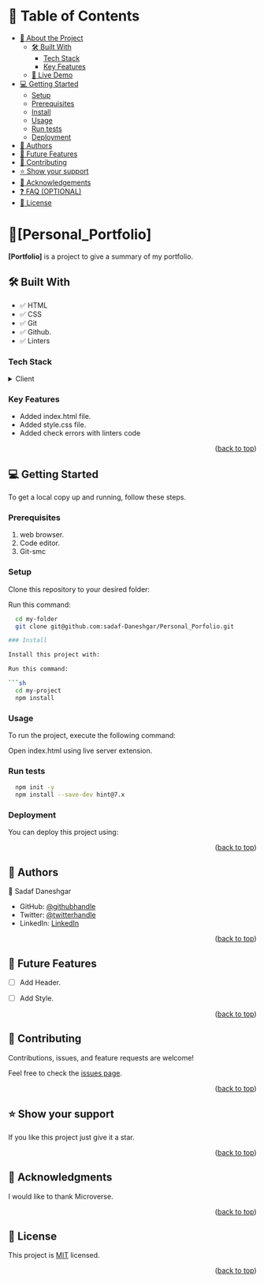 <!-- TABLE OF CONTENTS -->

# 📗 Table of Contents

- [📖 About the Project](#about-project)
  - [🛠 Built With](#built-with)
    - [Tech Stack](#tech-stack)
    - [Key Features](#key-features)
  - [🚀 Live Demo](#live-demo)
- [💻 Getting Started](#getting-started)
  - [Setup](#setup)
  - [Prerequisites](#prerequisites)
  - [Install](#install)
  - [Usage](#usage)
  - [Run tests](#run-tests)
  - [Deployment](#deployment)
- [👥 Authors](#authors)
- [🔭 Future Features](#future-features)
- [🤝 Contributing](#contributing)
- [⭐️ Show your support](#support)
- [🙏 Acknowledgements](#acknowledgements)
- [❓ FAQ (OPTIONAL)](#faq)
- [📝 License](#license)

<!-- PROJECT DESCRIPTION -->

# 📖[Personal_Portfolio] <a name="about-project"></a>
   **[Portfolio]** is a project to give a summary of my portfolio.

## 🛠  Built With <a name="built-with"></a>

- ✅ HTML
- ✅ CSS
- ✅ Git
- ✅ Github.
- ✅ Linters

### Tech Stack <a name="tech-stack"></a>

<details>
  <summary>Client</summary>
  <ul>
    <li><a href="https://reactjs.org/">HTML</a></li>
    <li><a href="https://reactjs.org/">CSS</a></li>

  </ul>
</details>

### Key Features <a name="key-features"></a>

 - Added index.html file.
 - Added style.css file.
 - Added check errors with linters code

<p align="right">(<a href="#readme-top">back to top</a>)</p>

## 💻 Getting Started <a name="getting-started"></a>


To get a local copy up and running, follow these steps.

### Prerequisites

1. web browser.
2. Code editor.
3. Git-smc 

### Setup

Clone this repository to your desired folder:

Run this command:

```sh
  cd my-folder
  git clone git@github.com:sadaf-Daneshgar/Personal_Porfolio.git

### Install

Install this project with:

Run this command:

```sh
  cd my-project
  npm install
```
### Usage

To run the project, execute the following command:

Open index.html using live server extension.

### Run tests
```sh
  npm init -y
  npm install --save-dev hint@7.x
```
### Deployment

You can deploy this project using:


<p align="right">(<a href="#readme-top">back to top</a>)</p>

<!-- AUTHORS -->

## 👥 Authors <a name="authors"></a>

👤 Sadaf Daneshgar

- GitHub: [@githubhandle](https://github.com/sadaf-Daneshgar)
- Twitter: [@twitterhandle](https://twitter.com/SadafDaneshgar)
- LinkedIn: [LinkedIn](https://www.linkedin.com/in/sadaf-barekzai-00480a242)


<p align="right">(<a href="#readme-top">back to top</a>)</p>

<!-- FUTURE FEATURES -->

## 🔭 Future Features <a name="future-features"></a>


- [ ] Add Header.
- [ ] Add Style.


<p align="right">(<a href="#readme-top">back to top</a>)</p>

<!-- CONTRIBUTING -->

## 🤝 Contributing <a name="contributing"></a>

Contributions, issues, and feature requests are welcome!

Feel free to check the [issues page](../../issues/).

<p align="right">(<a href="#readme-top">back to top</a>)</p>

<!-- SUPPORT -->

## ⭐️ Show your support <a name="support"></a>


If you like this project just give it a star.

<p align="right">(<a href="#readme-top">back to top</a>)</p>

<!-- ACKNOWLEDGEMENTS -->

## 🙏 Acknowledgments <a name="acknowledgements"></a>

I would like to thank Microverse.

<p align="right">(<a href="#readme-top">back to top</a>)</p>

<!-- LICENSE -->

## 📝 License <a name="license"></a>

This project is [MIT](./MIT.md) licensed.

<p align="right">(<a href="#readme-top">back to top</a>)</p>


